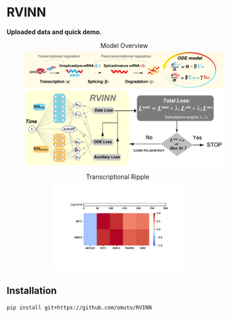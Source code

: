 # RVINN

**Uploaded data and quick demo.**

<figure style="text-align: center; margin-right: 10px;">
    <figcaption style="margin-bottom: 5px;">Model Overview</figcaption>
    <img src="https://github.com/omuto/RVINN/blob/main/readme_fig/model_overview_.png" alt="Model Overview" style="width: 500px;">
</figure>

<figure style="text-align: center;">
  <figcaption style="margin-bottom: 5px;">Transcriptional Ripple</figcaption>
  <img src="https://github.com/omuto/RVINN/blob/main/readme_fig/Transcriptional_Ripple_animation.gif" alt="Transcriptional Ripple" style="width: 300px;">
</figure>

## Installation

```console
pip install git+https://github.com/omuto/RVINN
```
